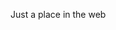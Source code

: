 Just a place in the web

<!---
Xaneous/Xaneous is a ✨ special ✨ repository because its `README.md` (this file) appears on your GitHub profile.
You can click the Preview link to take a look at your changes.
--->

